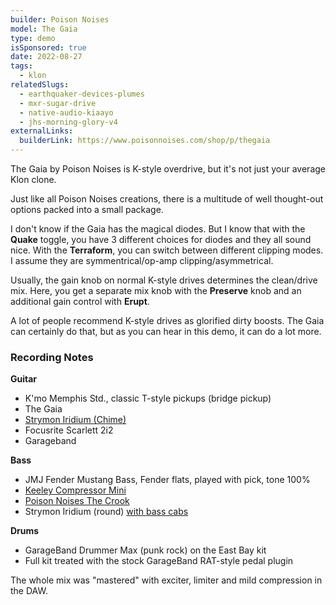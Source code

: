 ```yaml
---
builder: Poison Noises
model: The Gaia
type: demo
isSponsored: true
date: 2022-08-27
tags:
  - klon
relatedSlugs:
  - earthquaker-devices-plumes
  - mxr-sugar-drive
  - native-audio-kiaayo
  - jhs-morning-glory-v4
externalLinks:
  builderLink: https://www.poisonnoises.com/shop/p/thegaia
---
```


The Gaia by Poison Noises is K-style overdrive, but it's not just your average Klon clone.

Just like all Poison Noises creations, there is a multitude of well thought-out options packed into a small package.

I don't know if the Gaia has the magical diodes. But I know that with the **Quake** toggle, you have 3 different choices for diodes and they all sound nice. With the **Terraform**, you can switch between different clipping modes. I assume they are symmentrical/op-amp clipping/asymmetrical.

Usually, the gain knob on normal K-style drives determines the clean/drive mix. Here, you get a separate mix knob with the **Preserve** knob and an additional gain control with **Erupt**.

A lot of people recommend K-style drives as glorified dirty boosts. The Gaia can certainly do that, but as you can hear in this demo, it can do a lot more.

### Recording Notes

**Guitar**

- K'mo Memphis Std., classic T-style pickups (bridge pickup)
- The Gaia
- [Strymon Iridium (Chime)](/demos/strymon-iridium)
- Focusrite Scarlett 2i2
- Garageband

**Bass**

- JMJ Fender Mustang Bass, Fender flats, played with pick, tone 100%
- [Keeley Compressor Mini](keeley-electronics-compressor-mini)
- [Poison Noises The Crook](/demos/poison-noises-the-crook)
- Strymon Iridium (round) [with bass cabs](/posts/strymon-iridium-bass-ownhammer-ir/)

**Drums**

- GarageBand Drummer Max (punk rock) on the East Bay kit
- Full kit treated with the stock GarageBand RAT-style pedal plugin

The whole mix was "mastered" with exciter, limiter and mild compression in the DAW.

